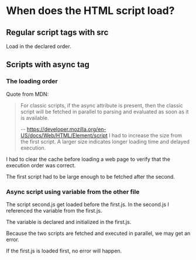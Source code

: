 # When does the HTML script load?

## Regular script tags with src

Load in the declared order.

## Scripts with async tag

### The loading order

Quote from MDN:

> For classic scripts, if the async attribute is present, then the classic script will be fetched in parallel to parsing and evaluated as soon as it is available.
>
> -- https://developer.mozilla.org/en-US/docs/Web/HTML/Element/script
> I had to increase the size from the first script. A larger size indicates longer loading time and delayed execution.

I had to clear the cache before loading a web page to verify that the execution order was correct.

The first script had to be large enough to be fetched after the second.

### Async script using variable from the other file

The script second.js get loaded before the first.js. In the second.js I referenced the variable from the first.js.

The variable is declared and initialized in the first.js.

Because the two scripts are fetched and executed in parallel, we may get an error.

If the first.js is loaded first, no error will happen.

